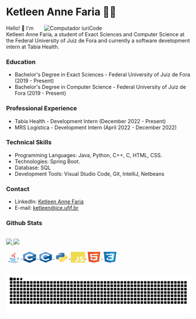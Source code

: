 # Ketleen Anne Faria 👩‍💻
<img src="https://raw.githubusercontent.com/MicaelliMedeiros/micaellimedeiros/master/image/computer-illustration.png" min-width="400px" max-width="400px" width="400px" align="right" alt="Computador iuriCode">

Hello! 👋 I'm Ketleen Anne Faria, a student of Exact Sciences and Computer Science at the Federal University of Juiz de Fora and currently a software development intern at Tabia Health.

### Education

- Bachelor's Degree in Exact Sciences - Federal University of Juiz de Fora (2019 - Present)
- Bachelor's Degree in Computer Science - Federal University of Juiz de Fora (2019 - Present)

### Professional Experience

- Tabia Health - Development Intern (December 2022 - Present)
- MRS Logística - Development Intern (April 2022 - December 2022)

### Technical Skills

- Programming Languages: Java, Python, C++, C, HTML, CSS.
- Technologies: Spring Boot.
- Database: SQL
- Development Tools: Visual Studio Code, Git, IntelliJ, Netbeans

### Contact

- LinkedIn: [Ketleen Anne Faria](https://www.linkedin.com/in/ketleenannefaria/)
- E-mail: ketleen@ice.ufjf.br

### Github Stats

<br> 
 <div>
  <a href="https://github.com/KetleenAnne">
<img height="180em" src="https://github-readme-stats.vercel.app/api?username=KetleenAnne&show_icons=true&theme=dracula&include_all_commits=true&count_private=true"/>   
  <img height="180em" src="https://github-readme-stats.vercel.app/api/top-langs/?username=KetleenAnne&layout=compact&langs_count=7&theme=dracula"/>
</div>

<div style="display: inline_block"><br>
  <img align="center" alt="Java" height="30" width="40" src="https://github.com/devicons/devicon/blob/master/icons/java/java-original.svg">
  <img align="center" alt="Cplusplus" height="30" width="40" src="https://raw.githubusercontent.com/devicons/devicon/master/icons/cplusplus/cplusplus-original.svg">
  <img align="center" alt="C" height="30" width="40" src="https://github.com/devicons/devicon/blob/master/icons/c/c-original.svg">
  <img align="center" alt="Python" height="30" width="40" src="https://raw.githubusercontent.com/devicons/devicon/master/icons/python/python-original.svg">
  <img align="center" alt="Js" height="30" width="40" src="https://raw.githubusercontent.com/devicons/devicon/master/icons/javascript/javascript-plain.svg">
  <img align="center" alt="HTML" height="30" width="40" src="https://raw.githubusercontent.com/devicons/devicon/master/icons/html5/html5-original.svg">
  <img align="center" alt="CSS" height="30" width="40" src="https://raw.githubusercontent.com/devicons/devicon/master/icons/css3/css3-original.svg">
</div>
 
 <br>

 ![Snake animation](https://github.com/KetleenAnne/KetleenAnne/blob/output/github-contribution-grid-snake.svg)


<!--
**0ket/0ket** is a ✨ _special_ ✨ repository because its `README.md` (this file) appears on your GitHub profile.

Here are some ideas to get you started:

- 🔭 I’m currently working on ...
- 🌱 I’m currently learning ...
- 👯 I’m looking to collaborate on ...
- 🤔 I’m looking for help with ...
- 💬 Ask me about ...
- 📫 How to reach me: ...
- 😄 Pronouns: ...
- ⚡ Fun fact: ...
-->
